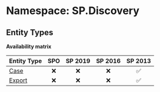 # Namespace: SP.Discovery

## Entity Types

**Availability matrix**

Entity Type | SPO | SP 2019 | SP 2016 | SP 2013
----------|:---:|:-------:|:-------:|:-------:
[Case](./EntityTypes/Case.md) | ❌ | ❌ | ❌ | ✅
[Export](./EntityTypes/Export.md) | ❌ | ❌ | ❌ | ✅